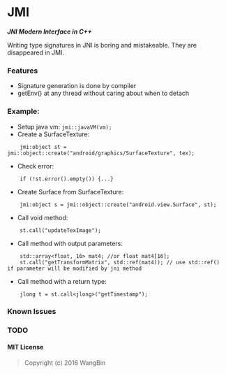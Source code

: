 # JMI
**_JNI Modern Interface in C++_**

Writing type signatures in JNI is boring and mistakeable. They are disappeared in JMI.

### Features

- Signature generation is done by compiler
- getEnv() at any thread without caring about when to detach

### Example:
- Setup java vm: `jmi::javaVM(vm);`
- Create a SurfaceTexture: 
```
    jmi:object st = jmi::object::create("android/graphics/SurfaceTexture", tex);
```
- Check error:
```
    if (!st.error().empty()) {...}
```
- Create Surface from SurfaceTexture:
```
    jmi:object s = jmi::object::create("android.view.Surface", st);
```
- Call void method:
```
    st.call("updateTexImage");
```
- Call method with output parameters:
```
    std::array<float, 16> mat4; //or float mat4[16];
    st.call("getTransformMatrix", std::ref(mat4)); // use std::ref() if parameter will be modified by jni method
```

- Call method with a return type:
```
    jlong t = st.call<jlong>("getTimestamp");
```


### Known Issues

### TODO


#### MIT License
>Copyright (c) 2016 WangBin


